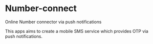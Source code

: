 # Number-connect
Online Number connector via push notifications

This apps aims to create a mobile SMS service which provides OTP via push notifications.